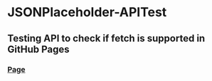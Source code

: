 # JSONPlaceholder-APITest

## Testing API to check if fetch is supported in GitHub Pages

### [Page](https://mzo9400.github.io/JSONPlaceholder-APITest/index.html)

